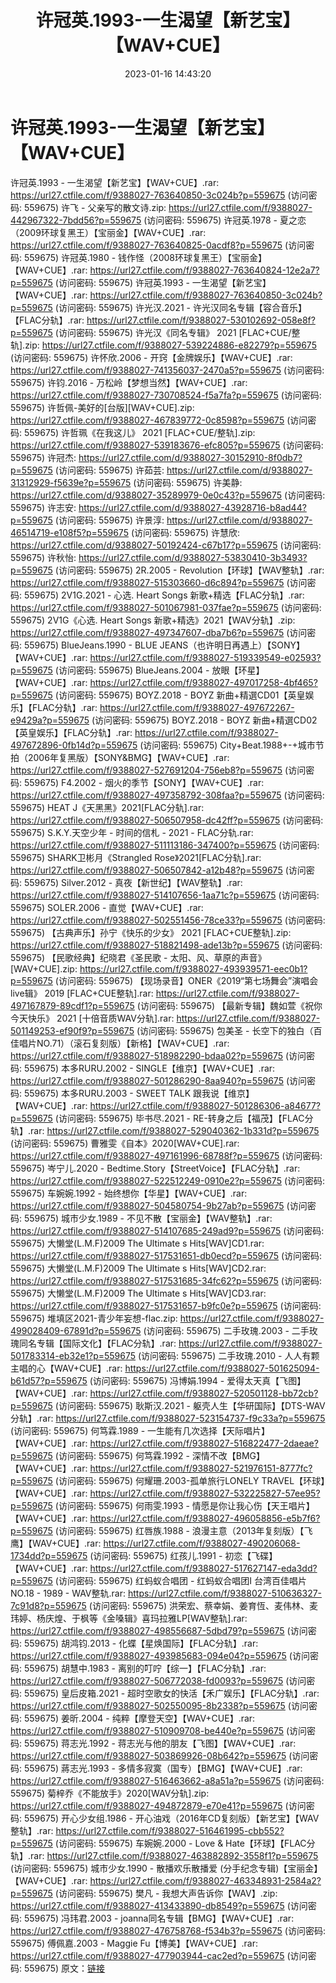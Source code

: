﻿---
title: 许冠英.1993-一生渴望【新艺宝】【WAV+CUE】
date: 2023-01-16 14:43:20
categories: WAV车载音乐、镜像
tags: 华语中文
---
# 许冠英.1993-一生渴望【新艺宝】【WAV+CUE】

许冠英.1993 - 一生渴望【新艺宝】【WAV+CUE】.rar:
https://url27.ctfile.com/f/9388027-763640850-3c024b?p=559675
(访问密码: 559675)
许飞 - 父亲写的散文诗.zip: https://url27.ctfile.com/f/9388027-442967322-7bdd56?p=559675
(访问密码: 559675)
许冠英.1978 - 夏之恋（2009环球复黑王）【宝丽金】【WAV+CUE】.rar: https://url27.ctfile.com/f/9388027-763640825-0acdf8?p=559675
(访问密码: 559675)
许冠英.1980 - 钱作怪（2008环球复黑王）【宝丽金】【WAV+CUE】.rar: https://url27.ctfile.com/f/9388027-763640824-12e2a7?p=559675
(访问密码: 559675)
许冠英.1993 - 一生渴望【新艺宝】【WAV+CUE】.rar: https://url27.ctfile.com/f/9388027-763640850-3c024b?p=559675
(访问密码: 559675)
许光汉.2021 - 许光汉同名专辑【容合音乐】【FLAC分轨】.rar: https://url27.ctfile.com/f/9388027-530102692-058e8f?p=559675
(访问密码: 559675)
许光汉《同名专辑》 2021 [FLAC+CUE/整轨].zip: https://url27.ctfile.com/f/9388027-539224886-e82279?p=559675
(访问密码: 559675)
许怀欣.2006 - 开窍【金牌娱乐】【WAV+CUE】.rar: https://url27.ctfile.com/f/9388027-741356037-2470a5?p=559675
(访问密码: 559675)
许钧.2016 - 万松岭【梦想当然】【WAV+CUE】.rar: https://url27.ctfile.com/f/9388027-730708524-f5a7fa?p=559675
(访问密码: 559675)
许哲佩-美好的[台版][WAV+CUE].zip: https://url27.ctfile.com/f/9388027-467839772-0c8598?p=559675
(访问密码: 559675)
许哲珮《在我这儿》 2021 [FLAC+CUE/整轨].zip: https://url27.ctfile.com/f/9388027-539183676-efc805?p=559675
(访问密码: 559675)
许冠杰: https://url27.ctfile.com/d/9388027-30152910-8f0db7?p=559675
(访问密码: 559675)
许茹芸: https://url27.ctfile.com/d/9388027-31312929-f5639e?p=559675
(访问密码: 559675)
许美静: https://url27.ctfile.com/d/9388027-35289979-0e0c43?p=559675
(访问密码: 559675)
许志安: https://url27.ctfile.com/d/9388027-43928716-b8ad44?p=559675
(访问密码: 559675)
许景淳: https://url27.ctfile.com/d/9388027-46514719-e108f5?p=559675
(访问密码: 559675)
许慧欣: https://url27.ctfile.com/d/9388027-50192424-c67b17?p=559675
(访问密码: 559675)
许秋怡: https://url27.ctfile.com/d/9388027-53830410-3b3493?p=559675
(访问密码: 559675)
2R.2005 - Revolution【环球】【WAV整轨】.rar: https://url27.ctfile.com/f/9388027-515303660-d6c894?p=559675
(访问密码: 559675)
2V1G.2021 - 心选. Heart Songs 新歌+精选【FLAC分轨】.rar: https://url27.ctfile.com/f/9388027-501067981-037fae?p=559675
(访问密码: 559675)
2V1G《心选. Heart Songs 新歌+精选》2021【WAV分轨】.zip: https://url27.ctfile.com/f/9388027-497347607-dba7b6?p=559675
(访问密码: 559675)
BlueJeans.1990 - BLUE JEANS（也许明日再遇上）【SONY】【WAV+CUE】.rar:
https://url27.ctfile.com/f/9388027-519339549-e02593?p=559675
(访问密码: 559675)
BlueJeans.2004 - 放眼【环星】【WAV+CUE】.rar: https://url27.ctfile.com/f/9388027-497017258-4bf465?p=559675
(访问密码: 559675)
BOYZ.2018 - BOYZ 新曲+精選CD01【英皇娱乐】【FLAC分轨】.rar: https://url27.ctfile.com/f/9388027-497672267-e9429a?p=559675
(访问密码: 559675)
BOYZ.2018 - BOYZ 新曲+精選CD02【英皇娱乐】【FLAC分轨】.rar: https://url27.ctfile.com/f/9388027-497672896-0fb14d?p=559675
(访问密码: 559675)
City+Beat.1988+-+城市节拍（2006年复黑版）【SONY&BMG】【WAV+CUE】.rar:
https://url27.ctfile.com/f/9388027-527691204-756eb8?p=559675
(访问密码: 559675)
F4.2002 - 烟火的季节【SONY】【WAV+CUE】.rar: https://url27.ctfile.com/f/9388027-497358792-308faa?p=559675
(访问密码: 559675)
HEAT J《天黑黑》2021[FLAC分轨].rar: https://url27.ctfile.com/f/9388027-506507958-dc42ff?p=559675
(访问密码: 559675)
S.K.Y.天空少年 - 时间的信札 - 2021 - FLAC分轨.rar: https://url27.ctfile.com/f/9388027-511113186-347400?p=559675
(访问密码: 559675)
SHARK卫彬月《Strangled Rose》2021[FLAC分轨].rar: https://url27.ctfile.com/f/9388027-506507842-a12b48?p=559675
(访问密码: 559675)
Silver.2012 - 真夜【新世纪】【WAV整轨】.rar: https://url27.ctfile.com/f/9388027-514107656-1aa71c?p=559675
(访问密码: 559675)
SOLER.2006 - 直觉【WAV+CUE】.rar: https://url27.ctfile.com/f/9388027-502551456-78ce33?p=559675
(访问密码: 559675)
【古典声乐】孙宁《快乐的少女》 2021 [FLAC+CUE整轨].zip: https://url27.ctfile.com/f/9388027-518821498-ade13b?p=559675
(访问密码: 559675)
【民歌经典】纪晓君《圣民歌 - 太阳、风、草原的声音》 [WAV+CUE].zip: https://url27.ctfile.com/f/9388027-493939571-eec0b1?p=559675
(访问密码: 559675)
【现场录音】ONER《2019“第七场舞会”演唱会live辑》 2019 [FLAC+CUE整轨].rar: https://url27.ctfile.com/f/9388027-497167879-89cdf1?p=559675
(访问密码: 559675)
【最新专辑】魏如萱《祝你今天快乐》 2021 [十倍音质WAV分轨].rar: https://url27.ctfile.com/f/9388027-501149253-ef90f9?p=559675
(访问密码: 559675)
包美圣 - 长空下的独白（百佳唱片NO.71）（滚石复刻版）【新格】【WAV+CUE】.rar: https://url27.ctfile.com/f/9388027-518982290-bdaa02?p=559675
(访问密码: 559675)
本多RURU.2002 - SINGLE【维京】【WAV+CUE】.rar: https://url27.ctfile.com/f/9388027-501286290-8aa940?p=559675
(访问密码: 559675)
本多RURU.2003 - SWEET TALK 跟我说【维京】【WAV+CUE】.rar: https://url27.ctfile.com/f/9388027-501286306-a84677?p=559675
(访问密码: 559675)
毕书尽.2021 - RE-转身之后【福茂】【FLAC分轨】.rar: https://url27.ctfile.com/f/9388027-529040362-1b331d?p=559675
(访问密码: 559675)
曹雅雯《自本》2020[WAV+CUE].rar: https://url27.ctfile.com/f/9388027-497161996-68788f?p=559675
(访问密码: 559675)
岑宁儿.2020 - Bedtime.Story【StreetVoice】【FLAC分轨】.rar: https://url27.ctfile.com/f/9388027-522512249-0910e2?p=559675
(访问密码: 559675)
车婉婉.1992 - 始终想你【华星】【WAV+CUE】.rar: https://url27.ctfile.com/f/9388027-504580754-9b27ab?p=559675
(访问密码: 559675)
城市少女.1989 - 不见不散【宝丽金】【WAV整轨】.rar: https://url27.ctfile.com/f/9388027-514107685-249ad9?p=559675
(访问密码: 559675)
大懒堂(L.M.F)2009 The Ultimate s Hits[WAV]CD1.rar: https://url27.ctfile.com/f/9388027-517531651-db0ecd?p=559675
(访问密码: 559675)
大懒堂(L.M.F)2009 The Ultimate s Hits[WAV]CD2.rar: https://url27.ctfile.com/f/9388027-517531685-34fc62?p=559675
(访问密码: 559675)
大懒堂(L.M.F)2009 The Ultimate s Hits[WAV]CD3.rar: https://url27.ctfile.com/f/9388027-517531657-b9fc0e?p=559675
(访问密码: 559675)
堆填区2021-青少年妄想-flac.zip: https://url27.ctfile.com/f/9388027-499028409-67891d?p=559675
(访问密码: 559675)
二手玫瑰.2003 - 二手玫瑰同名专辑【国际文化】【FLAC分轨】.rar: https://url27.ctfile.com/f/9388027-501783314-eb32e1?p=559675
(访问密码: 559675)
二手玫瑰.2010 - 人人有颗主唱的心【WAV+CUE】.rar: https://url27.ctfile.com/f/9388027-501625094-b61d57?p=559675
(访问密码: 559675)
冯博娟.1994 - 爱得太天真【飞图】【WAV+CUE】.rar: https://url27.ctfile.com/f/9388027-520501128-bb72cb?p=559675
(访问密码: 559675)
耿斯汉.2021 - 躯壳人生【华研国际】【DTS-WAV分轨】.rar: https://url27.ctfile.com/f/9388027-523154737-f9c33a?p=559675
(访问密码: 559675)
何笃霖.1989 - 一生能有几次选择【天际唱片】【WAV+CUE】.rar: https://url27.ctfile.com/f/9388027-516822477-2daeae?p=559675
(访问密码: 559675)
何笃霖.1992 - 深情不改【BMG】【WAV+CUE】.rar: https://url27.ctfile.com/f/9388027-521976151-8777fc?p=559675
(访问密码: 559675)
何耀珊.2003-孤单旅行LONELY TRAVEL【环球】【WAV+CUE】.rar: https://url27.ctfile.com/f/9388027-532225827-57ee95?p=559675
(访问密码: 559675)
何雨雯.1993 - 情愿是你让我心伤【天王唱片】【WAV+CUE】.rar: https://url27.ctfile.com/f/9388027-496058856-e5b7f6?p=559675
(访问密码: 559675)
红唇族.1988 - 浪漫主意（2013年复刻版）【飞鹰】【WAV+CUE】.rar: https://url27.ctfile.com/f/9388027-490206068-1734dd?p=559675
(访问密码: 559675)
红孩儿.1991 - 初恋【飞碟】【WAV+CUE】.rar: https://url27.ctfile.com/f/9388027-517627147-eda3dd?p=559675
(访问密码: 559675)
红蚂蚁合唱团 - 红蚂蚁合唱团I 台湾百佳唱片NO.18 - 1989 - WAV整轨.rar: https://url27.ctfile.com/f/9388027-510636327-7c91d8?p=559675
(访问密码: 559675)
洪荣宏、蔡幸娟、姜育恆、麦伟林、麦玮婷、杨庆煌、于枫等《金嗓辑》喜玛拉雅LP[WAV整轨].rar: https://url27.ctfile.com/f/9388027-498556687-5dbd79?p=559675
(访问密码: 559675)
胡鸿钧.2013 - 化蝶【星焕国际】【FLAC分轨】.rar: https://url27.ctfile.com/f/9388027-493985683-094e04?p=559675
(访问密码: 559675)
胡慧中.1983 - 离别的叮咛【综一】【FLAC分轨】.rar: https://url27.ctfile.com/f/9388027-506772038-fd0093?p=559675
(访问密码: 559675)
皇后皮箱.2021 - 超时空歌女的快活【禾广娱乐】【FLAC分轨】.rar: https://url27.ctfile.com/f/9388027-502550095-8b2338?p=559675
(访问密码: 559675)
姜昕.2004 - 纯粹【摩登天空】【WAV+CUE】.rar: https://url27.ctfile.com/f/9388027-510909708-be440e?p=559675
(访问密码: 559675)
蒋志光.1992 - 蒋志光与他的朋友【飞图】【WAV+CUE】.rar: https://url27.ctfile.com/f/9388027-503869926-08b642?p=559675
(访问密码: 559675)
蔣志光.1993 - 多情多寂寞（国专）【BMG】【WAV+CUE】.rar: https://url27.ctfile.com/f/9388027-516463662-a8a51a?p=559675
(访问密码: 559675)
菊梓乔《不能放手》2020[WAV分轨].zip: https://url27.ctfile.com/f/9388027-494872879-e70e41?p=559675
(访问密码: 559675)
开心少女组.1986 - 开心油戏（2016年CD复刻版）【新艺宝】【WAV整轨】.rar: https://url27.ctfile.com/f/9388027-516461995-cbb552?p=559675
(访问密码: 559675)
车婉婉.2000 - Love & Hate【环球】【FLAC分轨】.rar: https://url27.ctfile.com/f/9388027-463882892-3558f1?p=559675
(访问密码: 559675)
城市少女.1990 - 散播欢乐散播爱 (分手纪念专辑)【宝丽金】【WAV+CUE】.rar: https://url27.ctfile.com/f/9388027-463348931-2584a2?p=559675
(访问密码: 559675)
樊凡 - 我想大声告诉你【WAV】.zip: https://url27.ctfile.com/f/9388027-413433890-db8549?p=559675
(访问密码: 559675)
冯玮君.2003 - joanna同名专辑【BMG】【WAV+CUE】.rar: https://url27.ctfile.com/f/9388027-476758768-f534b3?p=559675
(访问密码: 559675)
傅佩嘉.2003 - Maggie Fu【博美】【WAV+CUE】.rar: https://url27.ctfile.com/f/9388027-477903944-cac2ed?p=559675
(访问密码: 559675)
原文：[链接](https://blog.sina.com.cn/s/blog_1647c7e76010310pg.html)
